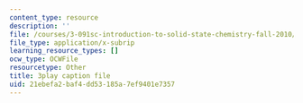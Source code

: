 ```yaml
---
content_type: resource
description: ''
file: /courses/3-091sc-introduction-to-solid-state-chemistry-fall-2010/21ebefa2baf4dd53185a7ef9401e7357_dbSKZx9sfsg.srt
file_type: application/x-subrip
learning_resource_types: []
ocw_type: OCWFile
resourcetype: Other
title: 3play caption file
uid: 21ebefa2-baf4-dd53-185a-7ef9401e7357
---
```

